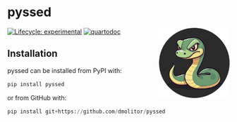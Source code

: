 # pyssed
<a href='https://www.dmolitor.com/pyssed'><img src='docs/pyssed.png' align="right" height="160" /></a>


<!-- This document is rendered from README.qmd; Edit that file instead! -->

<!-- badges: start -->
[![Lifecycle: experimental](https://img.shields.io/badge/lifecycle-experimental-orange.svg)](https://lifecycle.r-lib.org/articles/stages.html#experimental) [![quartodoc](https://github.com/dmolitor/pyssed/actions/workflows/gh-pages.yml/badge.svg)](https://github.com/dmolitor/pyssed/actions/workflows/gh-pages.yml)
<!-- badges: end -->

## Installation

pyssed can be installed from PyPI with:

``` python
pip install pyssed
```

or from GitHub with:

``` python
pip install git+https://github.com/dmolitor/pyssed
```